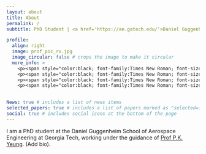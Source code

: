 ```yaml
---
layout: about
title: About
permalink: /
subtitle: PhD Student | <a href='https://ae.gatech.edu/'>Daniel Guggenheim School of Aerospace Engineering, Georgia Tech</a> 

profile:
  align: right
  image: prof_pic_rv.jpg
  image_circular: false # crops the image to make it circular
  more_info: >
    <p><span style="color:black; font-family:Times New Roman; font-size:2em;">Montgomery Knight Building, Office 412</span> </p>
    <p><span style="color:black; font-family:Times New Roman; font-size:2em;">Georgia Insitute of Technology</span> </p>
    <p><span style="color:black; font-family:Times New Roman; font-size:2em;">270 Ferst Drive NW, Atlanta, GA 30332, USA</span> </p>
    <p><span style="color:black; font-family:Times New Roman; font-size:2em;">Email: rvaideswaran3@gatech.edu</span> </p>
    

News: true # includes a list of news items
selected_papers: true # includes a list of papers marked as "selected={true}"
social: true # includes social icons at the bottom of the page
---
```


I am a PhD student at the Daniel Guggenheim School of Aerospace Engineering at Georgia Tech, working under the guidance of [Prof P.K. Yeung](http://reddit.com). (Add bio).
